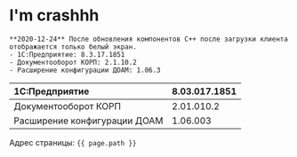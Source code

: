 # I'm crashhh

``` danger
**2020-12-24** После обновления компонентов C++ после загрузки клиента 
отображается только белый экран.  
- 1C:Предприятие: 8.3.17.1851 
- Документооборот КОРП: 2.1.10.2
- Расширение конфигурации ДОАМ: 1.06.3
```

|1C:Предприятие|8.03.017.1851
|:--- |:--- 
|Документооборот КОРП|2.01.010.2
|Расширение конфигурации ДОАМ|1.06.003

Адрес страницы: `{{ page.path }}`
